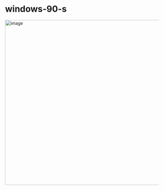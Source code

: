 # windows-90-s

<img width="958" height="539" alt="image" src="https://github.com/user-attachments/assets/a40f5b83-8246-43b0-a32a-2bf0555e58b8" />
